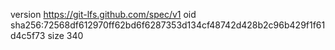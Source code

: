 version https://git-lfs.github.com/spec/v1
oid sha256:72568df612970ff62bd6f6287353d134cf48742d428b2c96b429f1f61d4c5f73
size 340
